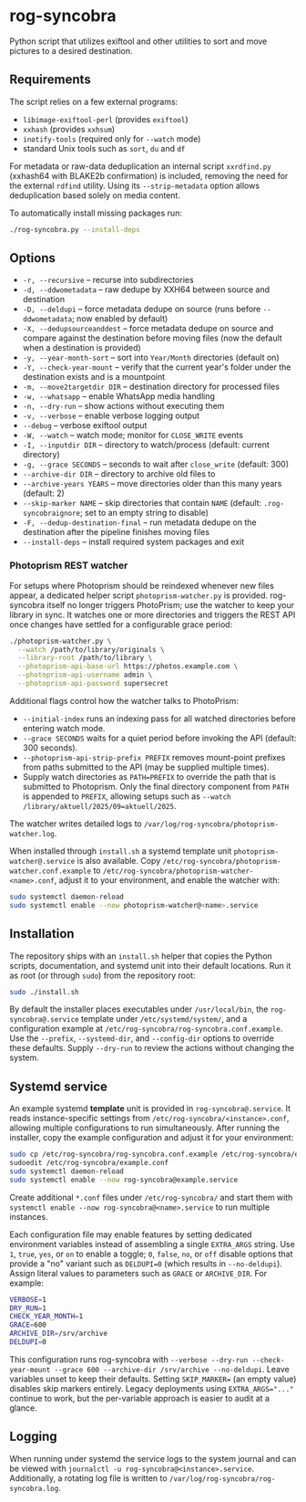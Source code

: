 # rog-syncobra
Python script that utilizes exiftool and other utilities to sort and move
pictures to a desired destination.

## Requirements

The script relies on a few external programs:

- `libimage-exiftool-perl` (provides `exiftool`)
- `xxhash` (provides `xxhsum`)
- `inotify-tools` (required only for `--watch` mode)
- standard Unix tools such as `sort`, `du` and `df`

For metadata or raw-data deduplication an internal script `xxrdfind.py`
(xxhash64 with BLAKE2b confirmation) is included, removing the need for the
external `rdfind` utility. Using its `--strip-metadata` option allows
deduplication based solely on media content.

To automatically install missing packages run:

```bash
./rog-syncobra.py --install-deps
```

## Options

- `-r, --recursive` – recurse into subdirectories
- `-d, --ddwometadata` – raw dedupe by XXH64 between source and destination
- `-D, --deldupi` – force metadata dedupe on source (runs before `--ddwometadata`; now
  enabled by default)
- `-X, --dedupsourceanddest` – force metadata dedupe on source and compare against the
  destination before moving files (now the default when a destination is provided)
- `-y, --year-month-sort` – sort into `Year/Month` directories (default on)
- `-Y, --check-year-mount` – verify that the current year's folder under the
  destination exists and is a mountpoint
- `-m, --move2targetdir DIR` – destination directory for processed files
- `-w, --whatsapp` – enable WhatsApp media handling
- `-n, --dry-run` – show actions without executing them
- `-v, --verbose` – enable verbose logging output
- `--debug` – verbose exiftool output
- `-W, --watch` – watch mode; monitor for `CLOSE_WRITE` events
- `-I, --inputdir DIR` – directory to watch/process (default: current directory)
- `-g, --grace SECONDS` – seconds to wait after `close_write` (default: 300)
- `--archive-dir DIR` – directory to archive old files to
- `--archive-years YEARS` – move directories older than this many years (default: 2)
- `--skip-marker NAME` – skip directories that contain `NAME` (default: `.rog-syncobraignore`; set to an empty string to disable)
- `-F, --dedup-destination-final` – run metadata dedupe on the destination after the
  pipeline finishes moving files
- `--install-deps` – install required system packages and exit

### Photoprism REST watcher

For setups where Photoprism should be reindexed whenever new files appear, a
dedicated helper script `photoprism-watcher.py` is provided. rog-syncobra
itself no longer triggers PhotoPrism; use the watcher to keep your library in
sync. It watches one or more directories and triggers the REST API once changes
have settled for a configurable grace period:

```bash
./photoprism-watcher.py \
  --watch /path/to/library/originals \
  --library-root /path/to/library \
  --photoprism-api-base-url https://photos.example.com \
  --photoprism-api-username admin \
  --photoprism-api-password supersecret
```

Additional flags control how the watcher talks to PhotoPrism:

- `--initial-index` runs an indexing pass for all watched directories before
  entering watch mode.
- `--grace SECONDS` waits for a quiet period before invoking the API (default:
  300 seconds).
- `--photoprism-api-strip-prefix PREFIX` removes mount-point prefixes from
  paths submitted to the API (may be supplied multiple times).
- Supply watch directories as `PATH=PREFIX` to override the path that is
  submitted to Photoprism. Only the final directory component from `PATH` is
  appended to `PREFIX`, allowing setups such as
  `--watch /library/aktuell/2025/09=aktuell/2025`.

The watcher writes detailed logs to `/var/log/rog-syncobra/photoprism-watcher.log`.

When installed through `install.sh` a systemd template unit
`photoprism-watcher@.service` is also available. Copy
`/etc/rog-syncobra/photoprism-watcher.conf.example` to
`/etc/rog-syncobra/photoprism-watcher-<name>.conf`, adjust it to your
environment, and enable the watcher with:

```bash
sudo systemctl daemon-reload
sudo systemctl enable --now photoprism-watcher@<name>.service
```

## Installation

The repository ships with an `install.sh` helper that copies the Python
scripts, documentation, and systemd unit into their default locations. Run it as
root (or through `sudo`) from the repository root:

```bash
sudo ./install.sh
```

By default the installer places executables under `/usr/local/bin`, the
`rog-syncobra@.service` template under `/etc/systemd/system/`, and a
configuration example at `/etc/rog-syncobra/rog-syncobra.conf.example`. Use the
`--prefix`, `--systemd-dir`, and `--config-dir` options to override these
defaults. Supply `--dry-run` to review the actions without changing the system.

## Systemd service
An example systemd **template** unit is provided in `rog-syncobra@.service`. It
reads instance-specific settings from `/etc/rog-syncobra/<instance>.conf`,
allowing multiple configurations to run simultaneously. After running the
installer, copy the example configuration and adjust it for your environment:

```bash
sudo cp /etc/rog-syncobra/rog-syncobra.conf.example /etc/rog-syncobra/example.conf
sudoedit /etc/rog-syncobra/example.conf
sudo systemctl daemon-reload
sudo systemctl enable --now rog-syncobra@example.service
```

Create additional `*.conf` files under `/etc/rog-syncobra/` and start them with
`systemctl enable --now rog-syncobra@<name>.service` to run multiple instances.

Each configuration file may enable features by setting dedicated environment
variables instead of assembling a single `EXTRA_ARGS` string. Use `1`, `true`,
`yes`, or `on` to enable a toggle; `0`, `false`, `no`, or `off` disable options
that provide a "no" variant such as `DELDUPI=0` (which results in
`--no-deldupi`). Assign literal values to parameters such as `GRACE` or
`ARCHIVE_DIR`. For example:

```bash
VERBOSE=1
DRY_RUN=1
CHECK_YEAR_MONTH=1
GRACE=600
ARCHIVE_DIR=/srv/archive
DELDUPI=0
```

This configuration runs rog-syncobra with `--verbose --dry-run
--check-year-mount --grace 600 --archive-dir /srv/archive --no-deldupi`. Leave
variables unset to keep their defaults. Setting `SKIP_MARKER=` (an empty value)
disables skip markers entirely. Legacy deployments using
`EXTRA_ARGS="..."` continue to work, but the per-variable approach is easier to
audit at a glance.

## Logging

When running under systemd the service logs to the system journal and can be
viewed with `journalctl -u rog-syncobra@<instance>.service`.  Additionally, a
rotating log file is written to `/var/log/rog-syncobra/rog-syncobra.log`.
